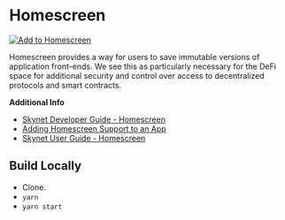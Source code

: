 # Homescreen

[![Add to Homescreen](https://img.shields.io/badge/Skynet-Add%20To%20Homescreen-00c65e?style=for-the-badge&labelColor=0d0d0d&logo=skynet)](https://homescreen.hns.siasky.net/#/skylink/AQBVhwVUwwKa1cNeq354hp1OfVSW9bil8eapztKmODIi1w)

Homescreen provides a way for users to save immutable versions of application front-ends. We see this as particularly necessary for the DeFi space for additional security and control over access to decentralized protocols and smart contracts.

**Additional Info**

- [Skynet Developer Guide - Homescreen](https://docs.skynetlabs.com/integrations/homescreen)
- [Adding Homescreen Support to an App](https://docs.skynetlabs.com/integrations/homescreen/adding-homescreen-support-to-an-app)
- [Skynet User Guide - Homescreen](https://support.skynetlabs.com/key-concepts/homescreen)

## Build Locally

- Clone.
- `yarn`
- `yarn start`
